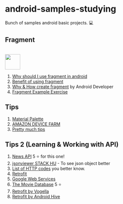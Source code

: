 # android-samples-studying
Bunch of samples android basic projects. :computer:

## Fragment
<br> <img height="50" src="https://user-images.githubusercontent.com/5640478/28806348-d49e7af4-7645-11e7-8fa7-aaed12a191af.png"> </br>

1. [Why should I use fragment in android](https://stackoverflow.com/questions/13756999/why-should-i-use-fragment-in-android)
2. [Benefit of using fragment](https://stackoverflow.com/questions/8617696/what-is-the-benefit-of-using-fragments-in-android-rather-than-views)
3. [Why & How create fragment](https://developer.android.com/training/basics/fragments/index.html) by Android Developer
4. [Fragment Example Exercise](https://www.raywenderlich.com/149112/android-fragments-tutorial-introduction)


## Tips
1. [Material Palette](https://www.materialpalette.com/)
2. [AMAZON DEVICE FARM](https://aws.amazon.com/device-farm/)
3. [Pretty much tips](https://riggaroo.co.za/resources-getting-started-android-development/) 

## Tips 2 (Learning & Working with API)
1. [News API](https://newsapi.org) 5 :star: for this one!
2. [jsonviewer STACK HU](http://jsonviewer.stack.hu/) - To see json object better
3. [List of HTTP codes](https://en.wikipedia.org/wiki/List_of_HTTP_status_codes) you better know.
4. [Retrofit](http://square.github.io/retrofit/)
5. [Google Web Services](https://developers.google.com/places/web-service/)
6. [The Movie Database](https://developers.themoviedb.org/3/getting-started) 5 :star:
7. [Retrofit by Vogella](http://www.vogella.com/tutorials/Retrofit/article.html#retrofit)
8. [Retrofit by Android Hive](https://www.androidhive.info/2016/05/android-working-with-retrofit-http-library/)


